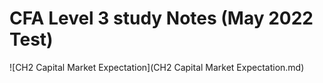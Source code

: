 # CFA Level 3 study Notes (May 2022 Test)

![CH2 Capital Market Expectation](CH2 Capital Market Expectation.md)
